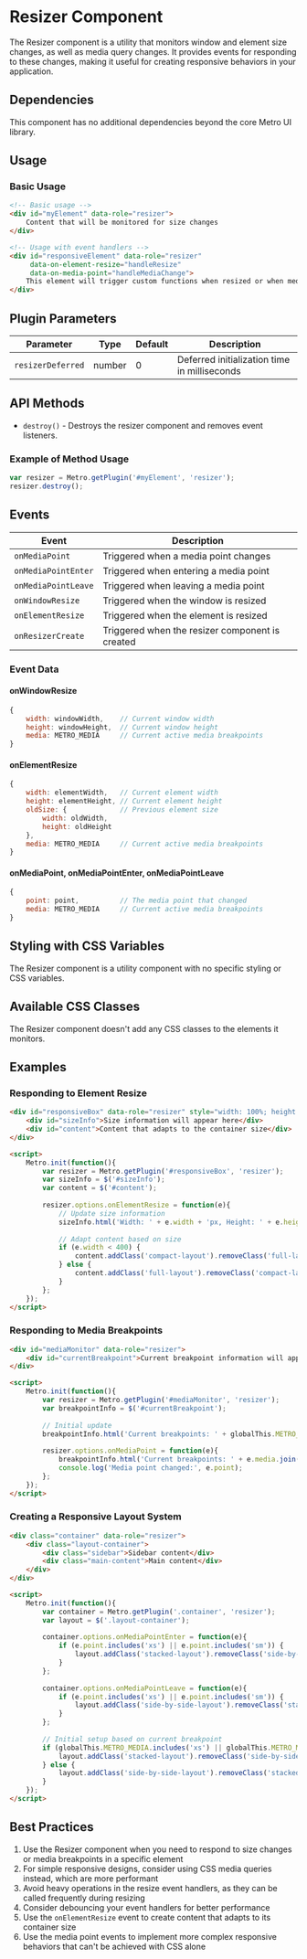 # Resizer Component

The Resizer component is a utility that monitors window and element size changes, as well as media query changes. It provides events for responding to these changes, making it useful for creating responsive behaviors in your application.

## Dependencies

This component has no additional dependencies beyond the core Metro UI library.

## Usage

### Basic Usage

```html
<!-- Basic usage -->
<div id="myElement" data-role="resizer">
    Content that will be monitored for size changes
</div>

<!-- Usage with event handlers -->
<div id="responsiveElement" data-role="resizer" 
     data-on-element-resize="handleResize" 
     data-on-media-point="handleMediaChange">
    This element will trigger custom functions when resized or when media breakpoints change
</div>
```

## Plugin Parameters

| Parameter | Type | Default | Description |
| --- | --- | --- | --- |
| `resizerDeferred` | number | 0 | Deferred initialization time in milliseconds |

## API Methods

+ `destroy()` - Destroys the resizer component and removes event listeners.

### Example of Method Usage
```javascript
var resizer = Metro.getPlugin('#myElement', 'resizer');
resizer.destroy();
```

## Events

| Event | Description |
| --- | --- |
| `onMediaPoint` | Triggered when a media point changes |
| `onMediaPointEnter` | Triggered when entering a media point |
| `onMediaPointLeave` | Triggered when leaving a media point |
| `onWindowResize` | Triggered when the window is resized |
| `onElementResize` | Triggered when the element is resized |
| `onResizerCreate` | Triggered when the resizer component is created |

### Event Data

#### onWindowResize
```javascript
{
    width: windowWidth,    // Current window width
    height: windowHeight,  // Current window height
    media: METRO_MEDIA     // Current active media breakpoints
}
```

#### onElementResize
```javascript
{
    width: elementWidth,   // Current element width
    height: elementHeight, // Current element height
    oldSize: {             // Previous element size
        width: oldWidth,
        height: oldHeight
    },
    media: METRO_MEDIA     // Current active media breakpoints
}
```

#### onMediaPoint, onMediaPointEnter, onMediaPointLeave
```javascript
{
    point: point,          // The media point that changed
    media: METRO_MEDIA     // Current active media breakpoints
}
```

## Styling with CSS Variables

The Resizer component is a utility component with no specific styling or CSS variables.

## Available CSS Classes

The Resizer component doesn't add any CSS classes to the elements it monitors.

## Examples

### Responding to Element Resize

```html
<div id="responsiveBox" data-role="resizer" style="width: 100%; height: 300px; border: 1px solid #ccc; padding: 16px;">
    <div id="sizeInfo">Size information will appear here</div>
    <div id="content">Content that adapts to the container size</div>
</div>

<script>
    Metro.init(function(){
        var resizer = Metro.getPlugin('#responsiveBox', 'resizer');
        var sizeInfo = $('#sizeInfo');
        var content = $('#content');
        
        resizer.options.onElementResize = function(e){
            // Update size information
            sizeInfo.html('Width: ' + e.width + 'px, Height: ' + e.height + 'px');
            
            // Adapt content based on size
            if (e.width < 400) {
                content.addClass('compact-layout').removeClass('full-layout');
            } else {
                content.addClass('full-layout').removeClass('compact-layout');
            }
        };
    });
</script>
```

### Responding to Media Breakpoints

```html
<div id="mediaMonitor" data-role="resizer">
    <div id="currentBreakpoint">Current breakpoint information will appear here</div>
</div>

<script>
    Metro.init(function(){
        var resizer = Metro.getPlugin('#mediaMonitor', 'resizer');
        var breakpointInfo = $('#currentBreakpoint');
        
        // Initial update
        breakpointInfo.html('Current breakpoints: ' + globalThis.METRO_MEDIA.join(', '));
        
        resizer.options.onMediaPoint = function(e){
            breakpointInfo.html('Current breakpoints: ' + e.media.join(', '));
            console.log('Media point changed:', e.point);
        };
    });
</script>
```

### Creating a Responsive Layout System

```html
<div class="container" data-role="resizer">
    <div class="layout-container">
        <div class="sidebar">Sidebar content</div>
        <div class="main-content">Main content</div>
    </div>
</div>

<script>
    Metro.init(function(){
        var container = Metro.getPlugin('.container', 'resizer');
        var layout = $('.layout-container');
        
        container.options.onMediaPointEnter = function(e){
            if (e.point.includes('xs') || e.point.includes('sm')) {
                layout.addClass('stacked-layout').removeClass('side-by-side-layout');
            }
        };
        
        container.options.onMediaPointLeave = function(e){
            if (e.point.includes('xs') || e.point.includes('sm')) {
                layout.addClass('side-by-side-layout').removeClass('stacked-layout');
            }
        };
        
        // Initial setup based on current breakpoint
        if (globalThis.METRO_MEDIA.includes('xs') || globalThis.METRO_MEDIA.includes('sm')) {
            layout.addClass('stacked-layout').removeClass('side-by-side-layout');
        } else {
            layout.addClass('side-by-side-layout').removeClass('stacked-layout');
        }
    });
</script>
```

## Best Practices

1. Use the Resizer component when you need to respond to size changes or media breakpoints in a specific element
2. For simple responsive designs, consider using CSS media queries instead, which are more performant
3. Avoid heavy operations in the resize event handlers, as they can be called frequently during resizing
4. Consider debouncing your event handlers for better performance
5. Use the `onElementResize` event to create content that adapts to its container size
6. Use the media point events to implement more complex responsive behaviors that can't be achieved with CSS alone